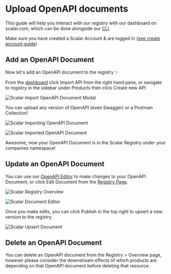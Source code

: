 # Upload OpenAPI documents
This guide will help you interact with our registry with our dashboard on scalar.com, which can be done alongside our [CLI](https://guides.scalar.com/scalar/scalar-cli/getting-started).

Make sure you have created a Scalar Account & are logged in ([see create account guide](https://guides.scalar.com/scalar/scalar-registry/getting-started#create-your-scalar-account))

## Add an OpenAPI Document
Now let's add an OpenAPI document to the registry ✨

From the [dashboard](https://dashboard.scalar.com) click Import API from the right hand pane, or navigate to registry in the sidebar under Products then click Create new API

![Scalar Import OpenAPI Document Modal](https://api.scalar.com/cdn/images/UCkGjASrXpR8OxgWEj32i/WnMVG8hrR_f-6t-lOtDYb.png "Scalar Import OpenAPI Document")

You can upload any version of OpenAPI (even Swagger) or a Postman Collection!

![Scalar Importing OpenAPI Document](https://api.scalar.com/cdn/images/UCkGjASrXpR8OxgWEj32i/RWZLxUdaySzCyELtwopSq.png "Scalar Importing OpenAPI Document")

![Scalar Imported OpenAPI Document](https://api.scalar.com/cdn/images/UCkGjASrXpR8OxgWEj32i/glhdU91VygnDIlywcnUsL.png "Scalar Imported OpenAPI Document")

Awesome, now your OpenAPI Document is in the Scalar Registry under your companies namespace!


## Update an OpenAPI Document
You can use our [OpenAPI Editor](https://editor.scalar.com) to make changes to your OpenAPI Document, or click Edit Document from the [Registry Page](https://dashboard.scalar.com/registry).

![Scalar Registry Overview](https://api.scalar.com/cdn/images/UCkGjASrXpR8OxgWEj32i/glhdU91VygnDIlywcnUsL.png "Scalar Registry Overview")

![Scalar Document Editor](https://api.scalar.com/cdn/images/UCkGjASrXpR8OxgWEj32i/azzKtVC0Ew1_94JdMKTc9.png "Scalar Document Editor")

Once you make edits, you can click Publish in the top right to upsert a new version to the registry

![Scalar Upsert Document](https://api.scalar.com/cdn/images/UCkGjASrXpR8OxgWEj32i/ToaCj4ycSecX799jl6DZ7.png "Scalar Upsert Document")

## Delete an OpenAPI Document
You can delete an OpenAPI document from the Registry > Overview page, however please consider the downstream effects of which products are depending on that OpenAPI document before deleting that resource.
